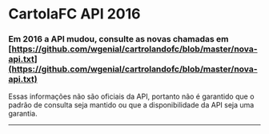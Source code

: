 # CartolaFC API 2016

### Em 2016 a API mudou, consulte as novas chamadas em [https://github.com/wgenial/cartrolandofc/blob/master/nova-api.txt](https://github.com/wgenial/cartrolandofc/blob/master/nova-api.txt)

Essas informações não são oficiais da API, portanto não é garantido que o padrão de consulta seja mantido ou que a disponibilidade da API seja uma garantia.
***
